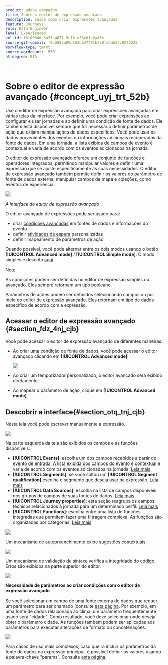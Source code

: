 ```yaml
---
product: adobe campaign
title: Sobre o editor de expressão avançado
description: Saiba como criar expressões avançadas
feature: Journeys
role: Data Engineer
level: Experienced
exl-id: f6f0004d-8a33-4671-9c16-e56edfe2a45e
source-git-commit: f0cb883a09d553bb47491b750fabde54c92f3225
workflow-type: tm+mt
source-wordcount: '550'
ht-degree: 91%

---
```


# Sobre o editor de expressão avançado {#concept_uyj_trt_52b}

Use o editor de expressão avançado para criar expressões avançadas em várias telas da interface. Por exemplo, você pode criar expressões ao configurar e usar jornadas e ao definir uma condição de fonte de dados.
Ele também está disponível sempre que for necessário definir parâmetros de ação que exijam manipulações de dados específicos. Você pode usar os dados provenientes dos eventos ou informações adicionais recuperadas da fonte de dados. Em uma jornada, a lista exibida de campos de evento é contextual e varia de acordo com os eventos adicionados na jornada.

O editor de expressão avançado oferece um conjunto de funções e operadores integrados, permitindo manipular valores e definir uma expressão que se ajuste especificamente às suas necessidades. O editor de expressão avançado também permite definir os valores do parâmetro de fonte de dados externa, manipular campos de mapa e coleções, como eventos de experiência.

![](../assets/journey65.png)

_A interface do editor de expressão avançado_

O editor avançado de expressões pode ser usado para:

* criar [condições avançadas](../building-journeys/condition-activity.md#about_condition) em fontes de dados e informações do evento
* definir [atividades de espera](../building-journeys/wait-activity.md#custom) personalizadas
* definir mapeamento de parâmetros de ação

Quando possível, você pode alternar entre os dois modos usando o botão **[!UICONTROL Advanced mode]** / **[!UICONTROL Simple mode]**. O modo simples é descrito [aqui](../building-journeys/condition-activity.md#about_condition).

>[!NOTE]
>
>As condições podem ser definidas no editor de expressão simples ou avançado. Eles sempre retornam um tipo booleano.
>
>Parâmetros de ações podem ser definidos selecionando campos ou por meio do editor de expressão avançado. Eles retornam um tipo de dados específico de acordo com a expressão.

## Acessar o editor de expressão avançado {#section_fdz_4nj_cjb}

Você pode acessar o editor de expressão avançado de diferentes maneiras:

* Ao criar uma condição de fonte de dados, você pode acessar o editor avançado clicando em **[!UICONTROL Advanced mode]**.

   ![](../assets/journeyuc2_33.png)

* Ao criar um temporizador personalizado, o editor avançado será exibido diretamente.
* Ao mapear o parâmetro de ação, clique em **[!UICONTROL Advanced mode]**.

## Descobrir a interface{#section_otq_tnj_cjb}

Nesta tela você pode escrever manualmente a expressão.

![](../assets/journey70.png)

Na parte esquerda da tela são exibidos os campos e as funções disponíveis:

* **[!UICONTROL Events]**: escolha um dos campos recebidos a partir do evento de entrada. A lista exibida dos campos do evento é contextual e varia de acordo com os eventos adicionados na jornada. [Leia mais](../event/about-events.md)
* **[!UICONTROL Segments]**: se você soltou um **[!UICONTROL Segment qualification]** escolha o segmento que deseja usar na expressão. [Leia mais](../segment/using-a-segment.md)
* **[!UICONTROL Data Sources]**: escolha na lista de campos disponíveis nos grupos de campos de suas fontes de dados. [Leia mais](../datasource/about-data-sources.md)
* **[!UICONTROL Journey properties]**: esta seção reagrupa os campos técnicos relacionados à jornada para um determinado perfil. [Leia mais](../expression/journey-properties.md)
* **[!UICONTROL Functions]**: escolha entre uma lista de funções integradas que permitem fazer uma filtragem complexa. As funções são organizadas por categorias. [Leia mais](../expression/functions.md)

![](../assets/journey65.png)

Um mecanismo de autopreenchimento exibe sugestões contextuais.

![](../assets/journey68.png)

Um mecanismo de validação de sintaxe verifica a integridade do código. Erros são exibidos na parte superior do editor.

![](../assets/journey69.png)

**Necessidade de parâmetros ao criar condições com o editor de expressão avançado**

Se você selecionar um campo de uma fonte externa de dados que requer um parâmetro para ser chamado (consulte [esta página](../datasource/external-data-sources.md). Por exemplo, em uma fonte de dados relacionada ao clima, um parâmetro frequentemente usado será &quot;cidade&quot;. Como resultado, você deve selecionar onde deseja obter o parâmetro cidade. As funções também podem ser aplicadas aos parâmetros para executar alterações de formato ou concatenações.

![](../assets/journeyuc2_19.png)

Para casos de uso mais complexos, caso queira incluir os parâmetros da fonte de dados na expressão principal, é possível definir os valores usando a palavra-chave &quot;params&quot;. Consulte [esta página](../expression/field-references.md).
